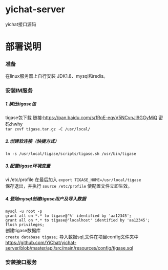 # yichat-server
yichat接口源码

# 部署说明
### 准备

在linux服务器上自行安装 JDK1.8、mysql和redis。

### 安装IM服务
 ##### 1.解压tigase包
  tigase包下载 
  链接:https://pan.baidu.com/s/1RqE-eqvV5NCvnJl9GGyMiQ  密码:hwhy <br/>
 `tar zxvf tigase.tar.gz -C /usr/local/`
 ##### 2.创建软连接（快捷方式）
 `ln -s /usr/local/tigase/scripts/tigase.sh /usr/bin/tigase`
 ##### 3.配置tigase环境变量
 vi /etc/profile 在最后加入
 `export TIGASE_HOME=/usr/local/tigase`<br/>
 保存退出，并执行 `source /etc/profile` 使配置文件立即生效。
 ##### 4.登陆mysql创建tigase用户及导入数据
 `mysql -u root -p`<br/>
 `grant all on *.* to tigase@'%' identified by 'aa12345';`<br/>
 `grant all on *.* to tigase@'localhost' identified by 'aa12345';`<br/>
 `flush privileges;`<br/>
 创建tigase数据库 <br/>
 `create database tigase;`
  导入数据sql,文件在项目config文件夹中 <br/>
  https://github.com/YiChat/yichat-server/blob/master/api/src/main/resources/config/tigase.sql
 
### 安装接口服务